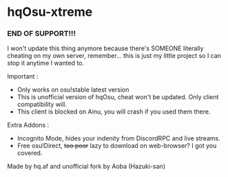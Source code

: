 # hqOsu-xtreme

### END OF SUPPORT!!!
I won't update this thing anymore because there's SOMEONE literally cheating on my own server, remember... this is just my little project so I can stop it anytime I wanted to.

Important :
- Only works on osu!stable latest version
- This is unofficial version of hqOsu, cheat won't be updated. Only client compatibility will.
- This client is blocked on Ainu, you will crash if you used them there.

Extra Addons :
- Incognito Mode, hides your indenity from DiscordRPC and live streams.
- Free osu!Direct, ~~too poor~~ lazy to download on web-browser? I got you covered.

Made by hq.af and unofficial fork by Aoba (Hazuki-san)
